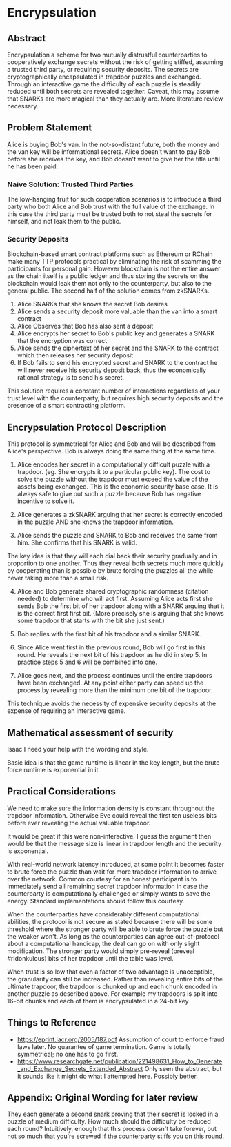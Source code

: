 

Encrypsulation
==============

## Abstract
Encrypsulation a scheme for two mutually distrustful counterparties to cooperatively exchange secrets without the risk of getting stiffed, assuming a trusted third party, or requiring security deposits. The secrets are cryptographically encapsulated in trapdoor puzzles and exchanged. Through an interactive game the difficulty of each puzzle is steadily reduced until both secrets are revealed together. Caveat, this may assume that SNARKs are more magical than they actually are. More literature review necessary.

## Problem Statement
Alice is buying Bob's van. In the not-so-distant future, both the money and the van key will be informational secrets. Alice doesn't want to pay Bob before she receives the key, and Bob doesn't want to give her the title until he has been paid.

### Naive Solution: Trusted Third Parties
The low-hanging fruit for such cooperation scenarios is to introduce a third party who both Alice and Bob trust with the full value of the exchange. In this case the third party must be trusted both to not steal the secrets for himself, and not leak them to the public.

### Security Deposits
Blockchain-based smart contract platforms such as Ethereum or RChain make many TTP protocols practical by eliminating the risk of scamming the participants for personal gain. However blockchain is not the entire answer as the chain itself is a public ledger and thus storing the secrets on the blockchain would leak them not only to the counterparty, but also to the general public. The second half of the solution comes from zkSNARKs.

1. Alice SNARKs that she knows the secret Bob desires
2. Alice sends a security deposit more valuable than the van into a smart contract
3. Alice Observes that Bob has also sent a deposit
4. Alice encrypts her secret to Bob's public key and generates a SNARK that the encryption was correct
5. Alice sends the ciphertext of her secret and the SNARK to the contract which then releases her security deposit
6. If Bob fails to send his encrypted secret and SNARK to the contract he will never receive his security deposit back, thus the economically rational strategy is to send his secret.

This solution requires a constant number of interactions regardless of your trust level with the counterparty, but requires high security deposits and the presence of a smart contracting platform.

## Encrypsulation Protocol Description
This protocol is symmetrical for Alice and Bob and will be described from Alice's perspective. Bob is always doing the same thing at the same time.

1. Alice encodes her secret in a computationally difficult puzzle with a trapdoor. (eg. She encrypts it to a particular public key). The cost to solve the puzzle without the trapdoor must exceed the value of the assets being exchanged. This is the economic security base case. It is always safe to give out such a puzzle because Bob has negative incentive to solve it.

2. Alice generates a zkSNARK arguing that her secret is correctly encoded in the puzzle AND she knows the trapdoor information.

3. Alice sends the puzzle and SNARK to Bob and receives the same from him. She confirms that his SNARK is valid.

The key idea is that they will each dial back their security gradually and in proportion to one another. Thus they reveal both secrets much more quickly by cooperating than is possible by brute forcing the puzzles all the while never taking more than a small risk.

4. Alice and Bob generate shared cryptographic randomness (citation needed) to determine who will act first. Assuming Alice acts first she sends Bob the first bit of her trapdoor along with a SNARK arguing that it is the correct first first bit. (More precisely she is arguing that she knows some trapdoor that starts with the bit she just sent.)

5. Bob replies with the first bit of his trapdoor and a similar SNARK.

6. Since Alice went first in the previous round, Bob will go first in this round. He reveals the next bit of his trapdoor as he did in step 5. In practice steps 5 and 6 will be combined into one.

7. Alice goes next, and the process continues until the entire trapdoors have been exchanged. At any point either party can speed up the process by revealing more than the minimum one bit of the trapdoor.

This technique avoids the necessity of expensive security deposits at the expense of requiring an interactive game.


## Mathematical assessment of security
Isaac I need your help with the wording and style.

Basic idea is that the game runtime is linear in the key length, but the brute force runtime is exponential in it.


## Practical Considerations
We need to make sure the information density is constant throughout the trapdoor information. Otherwise Eve could reveal the first ten useless bits before ever revealing the actual valuable trapdoor.

It would be great if this were non-interactive. I guess the argument then would be that the message size is linear in trapdoor length and the security is exponential.

With real-world network latency introduced, at some point it becomes faster to brute force the puzzle than wait for more trapdoor information to arrive over the network. Common courtesy for an honest participant is to immediately send all remaining secret trapdoor information in case the counterparty is computationally challenged or simply wants to save the energy. Standard implementations should follow this courtesy.

When the counterparties have considerably different computational abilities, the protocol is not secure as stated because there will be some threshold where the stronger party will be able to brute force the puzzle but the weaker won't. As long as the counterparties can agree out-of-protocol about a computational handicap, the deal can go on with only slight modification. The stronger party would simply pre-reveal (preveal #ridonkulous) bits of her trapdoor until the table was level.

When trust is so low that even a factor of two advantage is unacceptible, the granularity can still be increased. Rather than revealing entire bits of the ultimate trapdoor, the trapdoor is chunked up and each chunk encoded in another puzzle as described above. For example my trapdoors is split into 16-bit chunks and each of them is encrypsulated in a 24-bit key




## Things to Reference
* https://eprint.iacr.org/2005/187.pdf Assumption of court to enforce fraud laws later. No guarantee of game termination. Game is totally symmetrical; no one has to go first. 
* https://www.researchgate.net/publication/221498631_How_to_Generate_and_Exchange_Secrets_Extended_Abstract Only seen the abstract, but it sounds like it might do what I attempted here. Possibly better.


## Appendix: Original Wording for later review
They each generate a second snark proving that their secret is locked in a puzzle of medium difficulty. How much should the difficulty be reduced each round? Intuitively, enough that this process doesn't take forever, but not so much that you're screwed if the counterparty stiffs you on this round.
